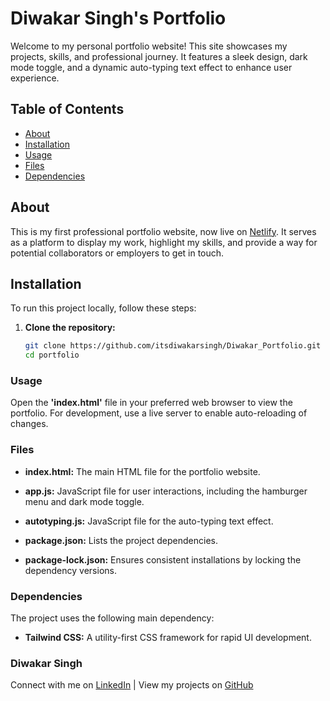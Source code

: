 # Diwakar Singh's Portfolio

Welcome to my personal portfolio website! This site showcases my projects, skills, and professional journey. It features a sleek design, dark mode toggle, and a dynamic auto-typing text effect to enhance user experience.

## Table of Contents
- [About](#about)
- [Installation](#installation)
- [Usage](#usage)
- [Files](#files)
- [Dependencies](#dependencies)

## About

This is my first professional portfolio website, now live on [Netlify](https://obviously-its-under-construction.netlify.app). It serves as a platform to display my work, highlight my skills, and provide a way for potential collaborators or employers to get in touch.

## Installation

To run this project locally, follow these steps:

1. **Clone the repository:**
   ```sh
   git clone https://github.com/itsdiwakarsingh/Diwakar_Portfolio.git
   cd portfolio


### Usage
Open the **'index.html'** file in your preferred web browser to view the portfolio. For development, use a live server to enable auto-reloading of changes.

### Files
+ **index.html:** The main HTML file for the portfolio website.
* **app.js:** JavaScript file for user interactions, including the hamburger menu and dark mode toggle.
- **autotyping.js:** JavaScript file for the auto-typing text effect.
+ **package.json:** Lists the project dependencies.
- **package-lock.json:** Ensures consistent installations by locking the dependency versions.

### Dependencies
The project uses the following main dependency:

+ **Tailwind CSS:** A utility-first CSS framework for rapid UI development.

### Diwakar Singh

Connect with me on [LinkedIn](https://www.linkedin.com/in/diwakar-singh-41b1801b9?utm_source=share&utm_campaign=share_via&utm_content=profile&utm_medium=android_app) | View my projects on [GitHub](https://github.com/itsdiwakarsingh)
